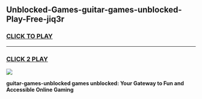 
## Unblocked-Games-guitar-games-unblocked-Play-Free-jiq3r
<h3>
<a href="https://premium76.site?title=guitar-games-unblocked&ref=10A">CLICK TO PLAY</a></h3>
<hr>

<h3>
<a href="https://premium76.site?title=guitar-games-unblocked&ref=10A">CLICK 2 PLAY</a>
  
</h3>

<a href="https://premium76.site?title=guitar-games-unblocked&ref=10A"><img src="https://clearcache.store/games.png"></a>


**guitar-games-unblocked games unblocked: Your Gateway to Fun and Accessible Online Gaming**
